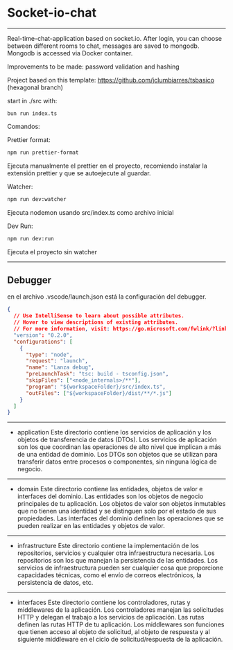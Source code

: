 # Socket-io-chat

---

Real-time-chat-application based on socket.io. After login, you can choose between different rooms to chat, messages are saved to mongodb. Mongodb is accessed via Docker container.

Improvements to be made: password validation and hashing

Project based on this template: https://github.com/jclumbiarres/tsbasico (hexagonal branch)

start in ./src with:

```
bun run index.ts

```

Comandos:

Prettier format:

```sh
npm run prettier-format
```

Ejecuta manualmente el prettier en el proyecto, recomiendo instalar la extensión prettier y que se autoejecute al guardar.

Watcher:

```sh
npm run dev:watcher
```

Ejecuta nodemon usando src/index.ts como archivo inicial

Dev Run:

```sh
npm run dev:run
```

Ejecuta el proyecto sin watcher

---

## Debugger

en el archivo .vscode/launch.json está la configuración del debugger.

```json
{
  // Use IntelliSense to learn about possible attributes.
  // Hover to view descriptions of existing attributes.
  // For more information, visit: https://go.microsoft.com/fwlink/?linkid=830387
  "version": "0.2.0",
  "configurations": [
    {
      "type": "node",
      "request": "launch",
      "name": "Lanza debug",
      "preLaunchTask": "tsc: build - tsconfig.json",
      "skipFiles": ["<node_internals>/**"],
      "program": "${workspaceFolder}/src/index.ts",
      "outFiles": ["${workspaceFolder}/dist/**/*.js"]
    }
  ]
}
```

---

- application Este directorio contiene los servicios de aplicación y los objetos de transferencia de datos (DTOs). Los servicios de aplicación son los que coordinan las operaciones de alto nivel que implican a más de una entidad de dominio. Los DTOs son objetos que se utilizan para transferir datos entre procesos o componentes, sin ninguna lógica de negocio.

---

- domain Este directorio contiene las entidades, objetos de valor e interfaces del dominio. Las entidades son los objetos de negocio principales de tu aplicación. Los objetos de valor son objetos inmutables que no tienen una identidad y se distinguen solo por el estado de sus propiedades. Las interfaces del dominio definen las operaciones que se pueden realizar en las entidades y objetos de valor.

---

- infrastructure Este directorio contiene la implementación de los repositorios, servicios y cualquier otra infraestructura necesaria. Los repositorios son los que manejan la persistencia de las entidades. Los servicios de infraestructura pueden ser cualquier cosa que proporcione capacidades técnicas, como el envío de correos electrónicos, la persistencia de datos, etc.

---

- interfaces Este directorio contiene los controladores, rutas y middlewares de la aplicación. Los controladores manejan las solicitudes HTTP y delegan el trabajo a los servicios de aplicación. Las rutas definen las rutas HTTP de tu aplicación. Los middlewares son funciones que tienen acceso al objeto de solicitud, al objeto de respuesta y al siguiente middleware en el ciclo de solicitud/respuesta de la aplicación.
